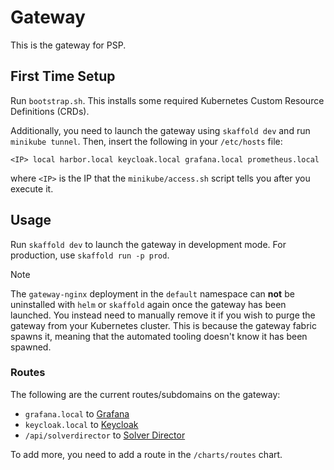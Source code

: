 # Gateway

This is the gateway for PSP.

## First Time Setup

Run `bootstrap.sh`. This installs some required Kubernetes Custom Resource Definitions (CRDs).

Additionally, you need to launch the gateway using `skaffold dev` and run `minikube tunnel`. Then, insert the following in your `/etc/hosts` file:
```
<IP> local harbor.local keycloak.local grafana.local prometheus.local 
```
where `<IP>` is the IP that the `minikube/access.sh` script tells you after you execute it.

## Usage

Run `skaffold dev` to launch the gateway in development mode.
For production, use `skaffold run -p prod`.

> [!NOTE]
> The `gateway-nginx` deployment in the `default` namespace can __not__ be uninstalled with `helm` or `skaffold` again once the gateway has been launched. You instead need to manually remove it if you wish to purge the gateway from your Kubernetes cluster. This is because the gateway fabric spawns it, meaning that the automated tooling doesn't know it has been spawned.

### Routes 

The following are the current routes/subdomains on the gateway:
- `grafana.local` to [Grafana](https://github.com/Portfolio-Solver-Platform/monitoring)
- `keycloak.local` to [Keycloak](https://github.com/Portfolio-Solver-Platform/keycloak)
- `/api/solverdirector` to [Solver Director](https://github.com/Portfolio-Solver-Platform/solver-director)

To add more, you need to add a route in the `/charts/routes` chart.
